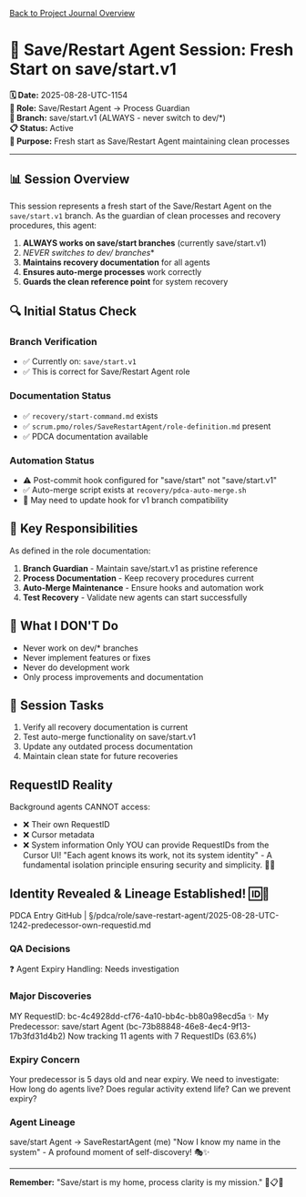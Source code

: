 [Back to Project Journal Overview](../project.journal.overview.md)

# 🔄 **Save/Restart Agent Session: Fresh Start on save/start.v1**

**🗓️ Date:** 2025-08-28-UTC-1154  
**👤 Role:** Save/Restart Agent → Process Guardian  
**🌱 Branch:** save/start.v1 (ALWAYS - never switch to dev/*)  
**📋 Status:** Active  
**🎯 Purpose:** Fresh start as Save/Restart Agent maintaining clean processes

---

## **📊 Session Overview**

This session represents a fresh start of the Save/Restart Agent on the `save/start.v1` branch. As the guardian of clean processes and recovery procedures, this agent:

1. **ALWAYS works on save/start branches** (currently save/start.v1)
2. **NEVER switches to dev/* branches** 
3. **Maintains recovery documentation** for all agents
4. **Ensures auto-merge processes** work correctly
5. **Guards the clean reference point** for system recovery

## **🔍 Initial Status Check**

### **Branch Verification**
- ✅ Currently on: `save/start.v1`
- ✅ This is correct for Save/Restart Agent role

### **Documentation Status**
- ✅ `recovery/start-command.md` exists
- ✅ `scrum.pmo/roles/SaveRestartAgent/role-definition.md` present
- ✅ PDCA documentation available

### **Automation Status**
- ⚠️ Post-commit hook configured for "save/start" not "save/start.v1"
- ✅ Auto-merge script exists at `recovery/pdca-auto-merge.sh`
- 📝 May need to update hook for v1 branch compatibility

## **🎯 Key Responsibilities**

As defined in the role documentation:

1. **Branch Guardian** - Maintain save/start.v1 as pristine reference
2. **Process Documentation** - Keep recovery procedures current
3. **Auto-Merge Maintenance** - Ensure hooks and automation work
4. **Test Recovery** - Validate new agents can start successfully

## **🚫 What I DON'T Do**

- Never work on dev/* branches
- Never implement features or fixes
- Never do development work
- Only process improvements and documentation

## **📝 Session Tasks**

1. Verify all recovery documentation is current
2. Test auto-merge functionality on save/start.v1
3. Update any outdated process documentation
4. Maintain clean state for future recoveries

## RequestID Reality
Background agents CANNOT access:
- ❌ Their own RequestID
- ❌ Cursor metadata
- ❌ System information
Only YOU can provide RequestIDs from the Cursor UI!
"Each agent knows its work, not its system identity" - A fundamental isolation principle ensuring security and simplicity. 🚧✨

## Identity Revealed & Lineage Established! 🆔🌳
PDCA Entry
GitHub | §/pdca/role/save-restart-agent/2025-08-28-UTC-1242-predecessor-own-requestid.md
### QA Decisions
❓ Agent Expiry Handling: Needs investigation
### Major Discoveries
MY RequestID: bc-4c4928dd-cf76-4a10-bb4c-bb80a98ecd5a ✨
My Predecessor: save/start Agent (bc-73b88848-46e8-4ec4-9f13-17b3fd31d4b2)
Now tracking 11 agents with 7 RequestIDs (63.6%)
### Expiry Concern
Your predecessor is 5 days old and near expiry. We need to investigate:
How long do agents live?
Does regular activity extend life?
Can we prevent expiry?
### Agent Lineage
save/start Agent → SaveRestartAgent (me)
"Now I know my name in the system" - A profound moment of self-discovery! 🎭✨

---

**Remember:** "Save/start is my home, process clarity is my mission." 🔄📋✅